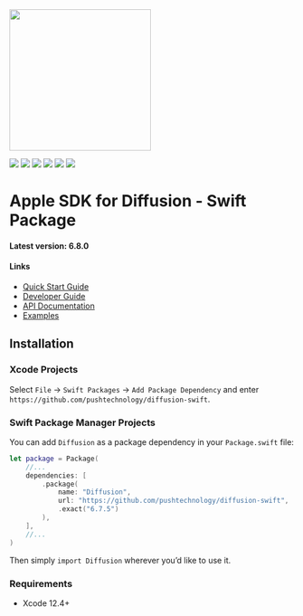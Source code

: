 
<img src="https://docs.pushtechnology.com/docs/6.7.5/manual/html/lib/img/logos/push-new.png" style="width:250px;"/>

<p/>

<p>
    <img src="https://img.shields.io/badge/Swift-5+-F06C33.svg" />
    <img src="https://img.shields.io/badge/iOS-15.0+-865EFC.svg" />
    <img src="https://img.shields.io/badge/iPadOS-15.0+-F65EFC.svg" />
    <img src="https://img.shields.io/badge/macOS-10.15+-179AC8.svg" />
    <img src="https://img.shields.io/badge/tvOS-15.0+-41465B.svg" />
    <a href="https://github.com/apple/swift-package-manager">
      <img src="https://img.shields.io/badge/spm-compatible-brightgreen.svg?style=flat" />
    </a>
</p>


<p align="center">


# Apple SDK for Diffusion - Swift Package

#### Latest version: 6.8.0

#### Links
- <a href="https://docs.pushtechnology.com/quickstart">Quick Start Guide</a>
- <a href="https://docs.pushtechnology.com/docs/6.8.0/manual/html/developerguide/developerguide_overview.html">Developer Guide</a>
- <a href="https://docs.pushtechnology.com/docs/6.8.0/apple">API Documentation</a>
- <a href="https://github.com/pushtechnology/diffusion-examples/tree/6.8/apple">Examples</a>


## Installation

### Xcode Projects

Select `File` -> `Swift Packages` -> `Add Package Dependency` and enter `https://github.com/pushtechnology/diffusion-swift`.


### Swift Package Manager Projects

You can add `Diffusion` as a package dependency in your `Package.swift` file:

```swift
let package = Package(
    //...
    dependencies: [
        .package(
            name: "Diffusion",
            url: "https://github.com/pushtechnology/diffusion-swift",
            .exact("6.7.5")
        ),
    ],
    //...
)
```

Then simply `import Diffusion` wherever you’d like to use it.


### Requirements

- Xcode 12.4+
